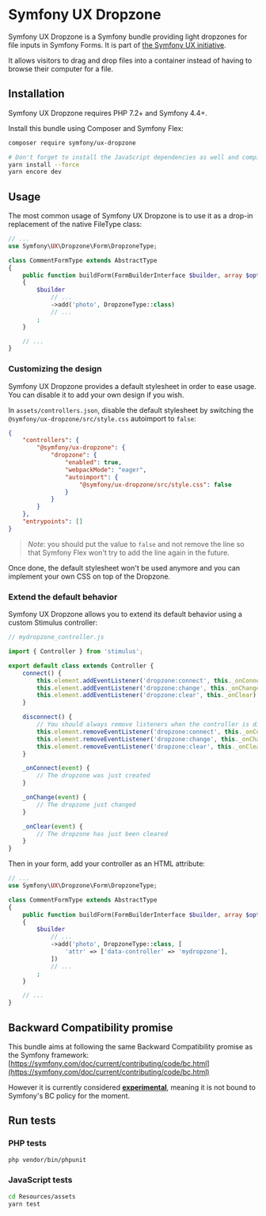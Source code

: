 # Symfony UX Dropzone

Symfony UX Dropzone is a Symfony bundle providing light dropzones for file inputs
in Symfony Forms. It is part of [the Symfony UX initiative](https://symfony.com/ux).

It allows visitors to drag and drop files into a container instead of having
to browse their computer for a file.

## Installation

Symfony UX Dropzone requires PHP 7.2+ and Symfony 4.4+.

Install this bundle using Composer and Symfony Flex:

```sh
composer require symfony/ux-dropzone

# Don't forget to install the JavaScript dependencies as well and compile
yarn install --force
yarn encore dev
```

## Usage

The most common usage of Symfony UX Dropzone is to use it as a drop-in replacement of
the native FileType class:

```php
// ...
use Symfony\UX\Dropzone\Form\DropzoneType;

class CommentFormType extends AbstractType
{
    public function buildForm(FormBuilderInterface $builder, array $options)
    {
        $builder
            // ...
            ->add('photo', DropzoneType::class)
            // ...
        ;
    }

    // ...
}
```

### Customizing the design

Symfony UX Dropzone provides a default stylesheet in order to ease usage. You can
disable it to add your own design if you wish.

In `assets/controllers.json`, disable the default stylesheet by switching
the `@symfony/ux-dropzone/src/style.css` autoimport to `false`:

```json
{
    "controllers": {
        "@symfony/ux-dropzone": {
            "dropzone": {
                "enabled": true,
                "webpackMode": "eager",
                "autoimport": {
                    "@symfony/ux-dropzone/src/style.css": false
                }
            }
        }
    },
    "entrypoints": []
}
```

> *Note*: you should put the value to `false` and not remove the line so that Symfony Flex
> won't try to add the line again in the future.

Once done, the default stylesheet won't be used anymore and you can implement your own CSS on
top of the Dropzone.

### Extend the default behavior

Symfony UX Dropzone allows you to extend its default behavior using a custom Stimulus controller:

```js
// mydropzone_controller.js

import { Controller } from 'stimulus';

export default class extends Controller {
    connect() {
        this.element.addEventListener('dropzone:connect', this._onConnect);
        this.element.addEventListener('dropzone:change', this._onChange);
        this.element.addEventListener('dropzone:clear', this._onClear);
    }

    disconnect() {
        // You should always remove listeners when the controller is disconnected to avoid side-effects
        this.element.removeEventListener('dropzone:connect', this._onConnect);
        this.element.removeEventListener('dropzone:change', this._onChange);
        this.element.removeEventListener('dropzone:clear', this._onClear);
    }

    _onConnect(event) {
        // The dropzone was just created
    }

    _onChange(event) {
        // The dropzone just changed
    }

    _onClear(event) {
        // The dropzone has just been cleared
    }
}
```

Then in your form, add your controller as an HTML attribute:

```php
// ...
use Symfony\UX\Dropzone\Form\DropzoneType;

class CommentFormType extends AbstractType
{
    public function buildForm(FormBuilderInterface $builder, array $options)
    {
        $builder
            // ...
            ->add('photo', DropzoneType::class, [
                'attr' => ['data-controller' => 'mydropzone'],
            ])
            // ...
        ;
    }

    // ...
}
```

## Backward Compatibility promise

This bundle aims at following the same Backward Compatibility promise as the Symfony framework:
[https://symfony.com/doc/current/contributing/code/bc.html](https://symfony.com/doc/current/contributing/code/bc.html)

However it is currently considered
[**experimental**](https://symfony.com/doc/current/contributing/code/experimental.html),
meaning it is not bound to Symfony's BC policy for the moment.

## Run tests

### PHP tests

```sh
php vendor/bin/phpunit
```

### JavaScript tests

```sh
cd Resources/assets
yarn test
```
